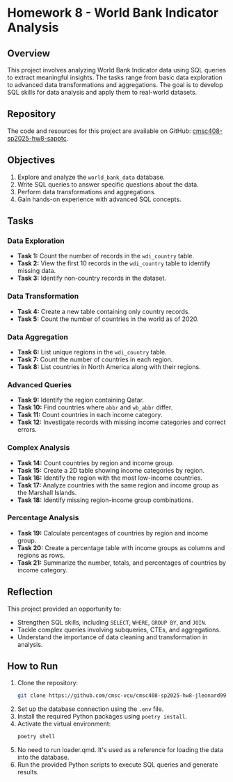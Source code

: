 # Homework 8 - World Bank Indicator Analysis

## Overview

This project involves analyzing World Bank Indicator data using SQL queries to extract meaningful insights. The tasks range from basic data exploration to advanced data transformations and aggregations. The goal is to develop SQL skills for data analysis and apply them to real-world datasets.

## Repository

The code and resources for this project are available on GitHub: [cmsc408-sp2025-hw8-sapptc](https://github.com/cmsc-vcu/cmsc408-sp2025-hw8-sapptc).

## Objectives

1. Explore and analyze the `world_bank_data` database.
2. Write SQL queries to answer specific questions about the data.
3. Perform data transformations and aggregations.
4. Gain hands-on experience with advanced SQL concepts.

## Tasks

### Data Exploration
- **Task 1:** Count the number of records in the `wdi_country` table.
- **Task 2:** View the first 10 records in the `wdi_country` table to identify missing data.
- **Task 3:** Identify non-country records in the dataset.

### Data Transformation
- **Task 4:** Create a new table containing only country records.
- **Task 5:** Count the number of countries in the world as of 2020.

### Data Aggregation
- **Task 6:** List unique regions in the `wdi_country` table.
- **Task 7:** Count the number of countries in each region.
- **Task 8:** List countries in North America along with their regions.

### Advanced Queries
- **Task 9:** Identify the region containing Qatar.
- **Task 10:** Find countries where `abbr` and `wb_abbr` differ.
- **Task 11:** Count countries in each income category.
- **Task 12:** Investigate records with missing income categories and correct errors.

### Complex Analysis
- **Task 14:** Count countries by region and income group.
- **Task 15:** Create a 2D table showing income categories by region.
- **Task 16:** Identify the region with the most low-income countries.
- **Task 17:** Analyze countries with the same region and income group as the Marshall Islands.
- **Task 18:** Identify missing region-income group combinations.

### Percentage Analysis
- **Task 19:** Calculate percentages of countries by region and income group.
- **Task 20:** Create a percentage table with income groups as columns and regions as rows.
- **Task 21:** Summarize the number, totals, and percentages of countries by income category.

## Reflection

This project provided an opportunity to:
- Strengthen SQL skills, including `SELECT`, `WHERE`, `GROUP BY`, and `JOIN`.
- Tackle complex queries involving subqueries, CTEs, and aggregations.
- Understand the importance of data cleaning and transformation in analysis.

## How to Run

1. Clone the repository:  
    ```bash
    git clone https://github.com/cmsc-vcu/cmsc408-sp2025-hw8-jleonard99.git
    ```
2. Set up the database connection using the `.env` file.
3. Install the required Python packages using `poetry install`.
4. Activate the virtual environment:  
    ```bash
    poetry shell
    ```
5. No need to run loader.qmd. It's used as a reference for loading the data into the database.
6. Run the provided Python scripts to execute SQL queries and generate results.



